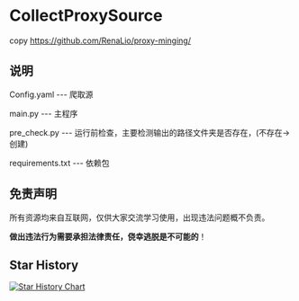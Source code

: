 # CollectProxySource

copy https://github.com/RenaLio/proxy-minging/

## 说明

Config.yaml	--- 爬取源

main.py --- 主程序

pre_check.py --- 运行前检查，主要检测输出的路径文件夹是否存在，(不存在->创建)

requirements.txt --- 依赖包

## 免责声明

所有资源均来自互联网，仅供大家交流学习使用，出现违法问题概不负责。

**做出违法行为需要承担法律责任，侥幸逃脱是不可能的**！

## Star History

[![Star History Chart](https://api.star-history.com/svg?repos=ahsyon/Crontab&type=Date)](https://star-history.com/#ahsyon/Crontab)
